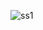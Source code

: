 ![ss1](https://github.com/prachi-git99/Flutter_Messaging_App_UI/assets/83897459/ea42d71d-01cd-43ed-b98a-3a228ca3e146)


